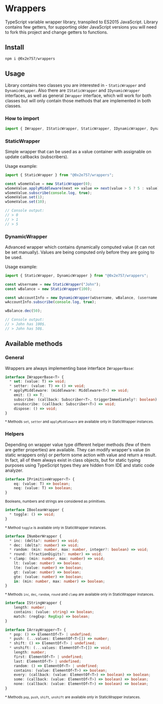 # Wrappers

TypeScript variable wrapper library, transpiled to ES2015 JavaScript. Library contains few getters, for supporting older JavaScript versions you will need to fork this project and change getters to functions.

## Install

```bash
npm i @0x2e757/wrappers
```

## Usage

Library contains two classes you are interested in - `StaticWrapper` and `DynamicWrapper`. Also there are `IStaticWrapper` and `IDynamicWrapper` interfaces, as well as general `IWrapper` interface, which will work for both classes but will only contain those methods that are implemented in both classes.

### How to import

```typescript
import { IWrapper, IStaticWrapper, StaticWrapper, IDynamicWrapper, DynamicWrapper } from "@0x2e757/wrappers";
```

### StaticWrapper

Simple wrapper that can be used as a value container with assignable on update callbacks (subscribers).

Usage example:
```typescript
import { StaticWrapper } from "@0x2e757/wrappers";

const wSomeValue = new StaticWrapper(0);
wSomeValue.applyMiddleware(next => value => next(value > 5 ? 5 : value));
wSomeValue.subscribe(console.log, true);
wSomeValue.set(1);
wSomeValue.set(10);

// Console output:
// > 0
// > 1
// > 5
```

### DynamicWrapper

Advanced wrapper which contains dynamically computed value (it can not be set manually). Values are being computed only before they are going to be used.

Usage example:
```typescript
import { StaticWrapper, DynamicWrapper } from "@0x2e757/wrappers";

const wUsername = new StaticWrapper("John");
const wBalance = new StaticWrapper(100);

const wAccountInfo = new DynamicWrapper(wUsername, wBalance, (username, balance) => `${username} has ${balance}$.`);
wAccountInfo.subscribe(console.log, true);

wBalance.dec(50);

// Console output:
// > John has 100$.
// > John has 50$.
```

## Available methods

### General

Wrappers are always implementing base interface `IWrapperBase`:

```typescript
interface IWrapperBase<T> {
  * set: (value: T) => void;
  * setter: (value: T) => () => void;
  * applyMiddleware: (middleware: Middleware<T>) => void;
    emit: () => T;
    subscribe: (callback: Subscriber<T>, triggerImmediately?: boolean) => void;
    unsubscribe: (callback: Subscriber<T>) => void;
    dispose: () => void;
}
```
<sub>\* Methods `set`, `setter` and `applyMiddleware` are available only in StaticWrapper instances.</sub>

### Helpers

Depending on wrapper value type different helper methods (few of them are getter properties) are available. They can modify wrapper's value (in static wrappers only) or perform some action with value and return a result. In fact, all of them always exist in class objects, but for static typing purposes using TypeScript types they are hidden from IDE and static code analyzer.

```typescript
interface IPrimitiveWrapper<T> {
    eq: (value: T) => boolean;
    neq: (value: T) => boolean;
}
```
<sub>Booleans, numbers and strings are considered as primitives.</sub>

```typescript
interface IBooleanWrapper {
  * toggle: () => void;
}
```
<sub>\* Method `toggle` is available only in StaticWrapper instances.</sub>

```typescript
interface INumberWrapper {
  * inc: (delta?: number) => void;
  * dec: (delta?: number) => void;
  * random: (min: number, max: number, integer?: boolean) => void;
  * round: (fractionDigits?: number) => void;
  * clamp: (min: number, max: number) => void;
    lt: (value: number) => boolean;
    lte: (value: number) => boolean;
    gt: (value: number) => boolean;
    gte: (value: number) => boolean;
    in: (min: number, max: number) => boolean;
}
```
<sub>\* Methods `inc`, `dec`, `random`, `round` and `clamp` are available only in StaticWrapper instances.</sub>

```typescript
interface IStringWrapper {
    length: number;
    contains: (value: string) => boolean;
    match: (regExp: RegExp) => boolean;
}
```

```typescript
interface IArrayWrapper<T> {
  * pop: () => ElementOf<T> | undefined;
  * push: (...values: ElementOf<T>[]) => number;
  * shift: () => ElementOf<T> | undefined;
  * unshift: (...values: ElementOf<T>[]) => void;
    length: number;
    first: ElementOf<T> | undefined;
    last: ElementOf<T> | undefined;
    random: () => ElementOf<T> | undefined;
    contains: (value: ElementOf<T>) => boolean;
    every: (callback: (value: ElementOf<T>) => boolean) => boolean;
    some: (callback: (value: ElementOf<T>) => boolean) => boolean;
    none: (callback: (value: ElementOf<T>) => boolean) => boolean;
}
```
<sub>\* Methods `pop`, `push`, `shift`, `unshift` are available only in StaticWrapper instances.</sub>
